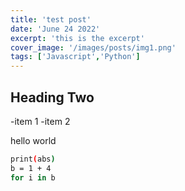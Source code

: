 ```yaml
---
title: 'test post'
date: 'June 24 2022'
excerpt: 'this is the excerpt'
cover_image: '/images/posts/img1.png'
tags: ['Javascript','Python']
---
```

## Heading Two

-item 1
-item 2

hello world
```bash
print(abs)
b = 1 + 4
for i in b
    
```